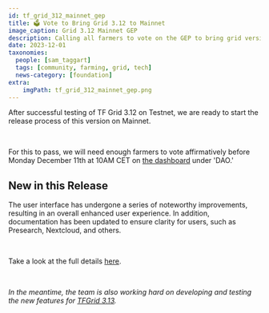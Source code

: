 ```yaml
---
id: tf_grid_312_mainnet_gep
title: 🗳 Vote to Bring Grid 3.12 to Mainnet
image_caption: Grid 3.12 Mainnet GEP
description: Calling all farmers to vote on the GEP to bring grid version 3.12 to mainnet!
date: 2023-12-01
taxonomies:
  people: [sam_taggart]
  tags: [community, farming, grid, tech]
  news-category: [foundation]
extra:
    imgPath: tf_grid_312_mainnet_gep.png
---
```


After successful testing of TF Grid 3.12 on Testnet, we are ready to start the release process of this version on Mainnet.

<br/>

For this to pass, we will need enough farmers to vote affirmatively before Monday December 11th at 10AM CET on [the dashboard](https://dashboard.grid.tf/) under 'DAO.'

## New in this Release

The user interface has undergone a series of noteworthy improvements, resulting in an overall enhanced user experience. In addition, documentation has been updated to ensure clarity for users, such as Presearch, Nextcloud, and others.

<br/>

Take a look at the full details [here](https://forum.threefold.io/t/gep-for-3-12-on-mainnet/4151).

<br/>

*In the meantime, the team is also working hard on developing and testing the new features for [TFGrid 3.13](https://forum.threefold.io/t/3-13-upcoming-updates/4149).*